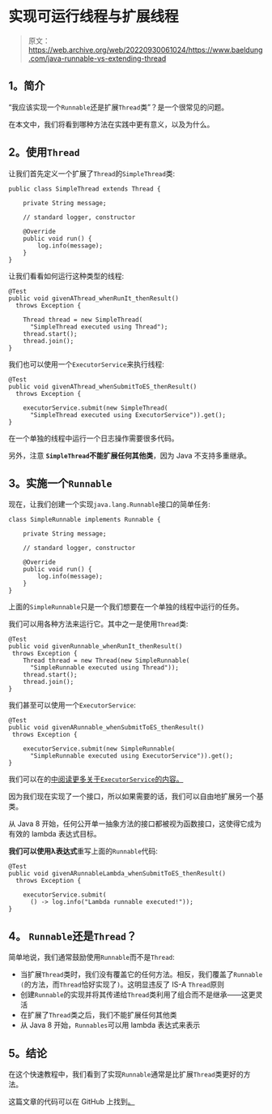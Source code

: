 # 实现可运行线程与扩展线程

> 原文：<https://web.archive.org/web/20220930061024/https://www.baeldung.com/java-runnable-vs-extending-thread>

## 1。简介

“我应该实现一个`Runnable`还是扩展`Thread`类”？是一个很常见的问题。

在本文中，我们将看到哪种方法在实践中更有意义，以及为什么。

## 2。使用`Thread`

让我们首先定义一个扩展了`Thread`的`SimpleThread`类:

```
public class SimpleThread extends Thread {

    private String message;

    // standard logger, constructor

    @Override
    public void run() {
        log.info(message);
    }
}
```

让我们看看如何运行这种类型的线程:

```
@Test
public void givenAThread_whenRunIt_thenResult()
  throws Exception {

    Thread thread = new SimpleThread(
      "SimpleThread executed using Thread");
    thread.start();
    thread.join();
}
```

我们也可以使用一个`ExecutorService`来执行线程:

```
@Test
public void givenAThread_whenSubmitToES_thenResult()
  throws Exception {

    executorService.submit(new SimpleThread(
      "SimpleThread executed using ExecutorService")).get();
}
```

在一个单独的线程中运行一个日志操作需要很多代码。

另外，注意 **`SimpleThread`不能扩展任何其他类**，因为 Java 不支持多重继承。

## 3。实施一个`Runnable`

现在，让我们创建一个实现`java.lang.Runnable`接口的简单任务:

```
class SimpleRunnable implements Runnable {

    private String message;

    // standard logger, constructor

    @Override
    public void run() {
        log.info(message);
    }
}
```

上面的`SimpleRunnable`只是一个我们想要在一个单独的线程中运行的任务。

我们可以用各种方法来运行它。其中之一是使用`Thread`类:

```
@Test
public void givenRunnable_whenRunIt_thenResult()
 throws Exception {
    Thread thread = new Thread(new SimpleRunnable(
      "SimpleRunnable executed using Thread"));
    thread.start();
    thread.join();
}
```

我们甚至可以使用一个`ExecutorService`:

```
@Test
public void givenARunnable_whenSubmitToES_thenResult()
 throws Exception {

    executorService.submit(new SimpleRunnable(
      "SimpleRunnable executed using ExecutorService")).get();
}
```

我们可以在的[中阅读更多关于`ExecutorService`的内容。](/web/20220525125149/https://www.baeldung.com/java-executor-service-tutorial)

因为我们现在实现了一个接口，所以如果需要的话，我们可以自由地扩展另一个基类。

从 Java 8 开始，任何公开单一抽象方法的接口都被视为函数接口，这使得它成为有效的 lambda 表达式目标。

**我们可以使用λ表达式**重写上面的`Runnable`代码:

```
@Test
public void givenARunnableLambda_whenSubmitToES_thenResult() 
  throws Exception {

    executorService.submit(
      () -> log.info("Lambda runnable executed!"));
}
```

## 4。 `Runnable`还是`Thread`？

简单地说，我们通常鼓励使用`Runnable`而不是`Thread`:

*   当扩展`Thread`类时，我们没有覆盖它的任何方法。相反，我们覆盖了`Runnable (`的方法，而`Thread`恰好实现了`)`。这明显违反了 IS-A `Thread`原则
*   创建`Runnable`的实现并将其传递给`Thread`类利用了组合而不是继承——这更灵活
*   在扩展了`Thread`类之后，我们不能扩展任何其他类
*   从 Java 8 开始，`Runnables`可以用 lambda 表达式来表示

## 5。结论

在这个快速教程中，我们看到了实现`Runnable`通常是比扩展`Thread`类更好的方法。

这篇文章的代码可以在 GitHub 上找到[。](https://web.archive.org/web/20220525125149/https://github.com/eugenp/tutorials/tree/master/core-java-modules/core-java-concurrency-basic)